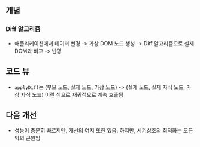 ## 개념

### Diff 알고리즘

- 애플리케이션에서 데이터 변경 -> 가상 DOM 노드 생성 -> Diff 알고리즘으로 실제 DOM과 비교 -> 반영

## 코드 뷰

- `applyDiff`는 (부모 노드, 실제 노드, 가상 노드) -> (실제 노드, 실제 자식 노드, 가상 자식 노드) 이런 식으로 재귀적으로 계속 호출됨

## 다음 개선

- 성능이 충분히 빠르지만, 개선의 여지 또한 있음.
  하지만, 시기상조의 최적화는 모든 악의 근원임
